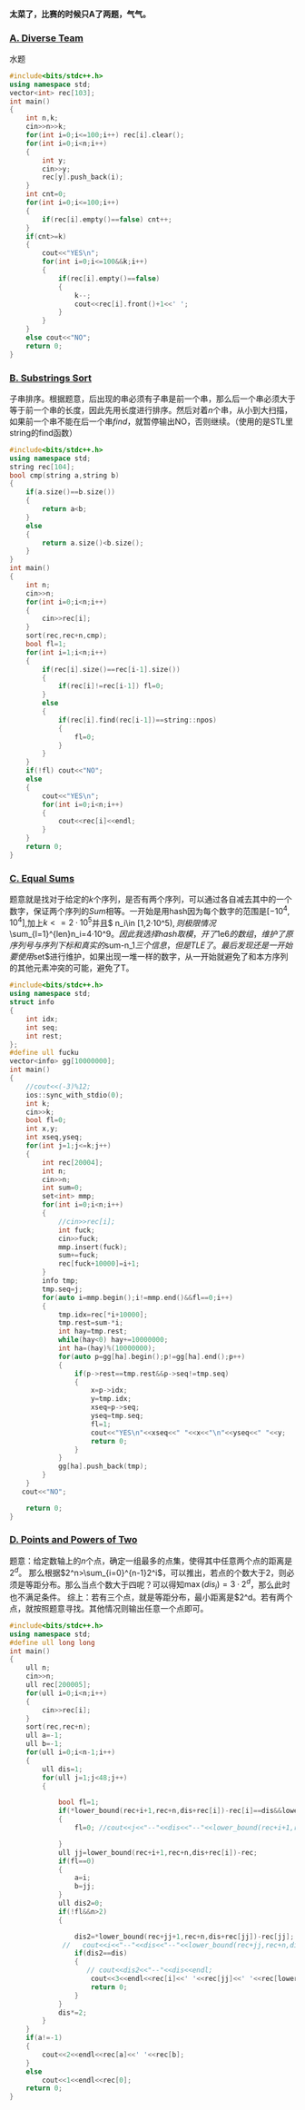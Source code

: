 ﻿#### 太菜了，比赛的时候只A了两题，气气。 

### [A. Diverse Team](http://codeforces.com/contest/988/problem/A)
水题

```C++
#include<bits/stdc++.h>
using namespace std;
vector<int> rec[103];
int main()
{
    int n,k;
    cin>>n>>k;
    for(int i=0;i<=100;i++) rec[i].clear();
    for(int i=0;i<n;i++)
    {
        int y;
        cin>>y;
        rec[y].push_back(i);
    }
    int cnt=0;
    for(int i=0;i<=100;i++)
    {
        if(rec[i].empty()==false) cnt++;
    }
    if(cnt>=k)
    {
        cout<<"YES\n";
        for(int i=0;i<=100&&k;i++)
        {
            if(rec[i].empty()==false)
            {
                k--;
                cout<<rec[i].front()+1<<' ';
            }
        }
    }
    else cout<<"NO";
    return 0;
}

```

###  [B. Substrings Sort](http://codeforces.com/contest/988/problem/B)


子串排序。根据题意，后出现的串必须有子串是前一个串，那么后一个串必须大于等于前一个串的长度，因此先用长度进行排序。然后对着$n$个串，从小到大扫描，如果前一个串不能在后一个串$find$，就暂停输出NO，否则继续。（使用的是STL里string的find函数）

```C++
#include<bits/stdc++.h>
using namespace std;
string rec[104];
bool cmp(string a,string b)
{
    if(a.size()==b.size())
    {
        return a<b;
    }
    else
    {
        return a.size()<b.size();
    }
}
int main()
{
    int n;
    cin>>n;
    for(int i=0;i<n;i++)
    {
        cin>>rec[i];
    }
    sort(rec,rec+n,cmp);
    bool fl=1;
    for(int i=1;i<n;i++)
    {
        if(rec[i].size()==rec[i-1].size())
        {
            if(rec[i]!=rec[i-1]) fl=0;
        }
        else
        {
            if(rec[i].find(rec[i-1])==string::npos)
            {
                fl=0;
            }
        }
    }
    if(!fl) cout<<"NO";
    else
    {
        cout<<"YES\n";
        for(int i=0;i<n;i++)
        {
            cout<<rec[i]<<endl;
        }
    }
    return 0;
}

```

















































### [C. Equal Sums](http://codeforces.com/contest/988/problem/C)

题意就是找对于给定的$k$个序列，是否有两个序列，可以通过各自减去其中的一个数字，保证两个序列的$Sum$相等。一开始是用hash因为每个数字的范围是$[-10^4,10^4]$,加上$k<=2·10^5$并且$    n_i\in [1,2·10^5)$,则极限情况$\sum_{l=1}^{len}n_i=4·10^9$。因此我选择hash取模，开了$1e6$的数组，维护了原序列号与序列下标和真实的$sum-n_1$三个信息，但是TLE了。最后发现还是一开始要使用$set$进行维护，如果出现一堆一样的数字，从一开始就避免了和本方序列的其他元素冲突的可能，避免了T。

```C++
#include<bits/stdc++.h>
using namespace std;
struct info
{
    int idx;
    int seq;
    int rest;
};
#define ull fucku
vector<info> gg[10000000];
int main()
{
    //cout<<(-3)%12;
    ios::sync_with_stdio(0);
    int k;
    cin>>k;
    bool fl=0;
    int x,y;
    int xseq,yseq;
    for(int j=1;j<=k;j++)
    {
        int rec[20004];
        int n;
        cin>>n;
        int sum=0;
        set<int> mmp;
        for(int i=0;i<n;i++)
        {
            //cin>>rec[i];
            int fuck;
            cin>>fuck;
            mmp.insert(fuck);
            sum+=fuck;
            rec[fuck+10000]=i+1;
        }
        info tmp;
        tmp.seq=j;
        for(auto i=mmp.begin();i!=mmp.end()&&fl==0;i++)
        {
            tmp.idx=rec[*i+10000];
            tmp.rest=sum-*i;
            int hay=tmp.rest;
            while(hay<0) hay+=10000000;
            int ha=(hay)%(10000000);
            for(auto p=gg[ha].begin();p!=gg[ha].end();p++)
            {
                if(p->rest==tmp.rest&&p->seq!=tmp.seq)
                {
                    x=p->idx;
                    y=tmp.idx;
                    xseq=p->seq;
                    yseq=tmp.seq;
                    fl=1;
                    cout<<"YES\n"<<xseq<<" "<<x<<"\n"<<yseq<<" "<<y;
                    return 0;
                }
            }
            gg[ha].push_back(tmp);
        }
    }
   cout<<"NO";

    return 0;
}

```


























### [D. Points and Powers of Two](http://codeforces.com/contest/988/problem/D)

题意：给定数轴上的$n$个点，确定一组最多的点集，使得其中任意两个点的距离是$2^d$。
那么根据$2^n>\sum_{i=0}^{n-1}2^i$，可以推出，若点的个数大于2，则必须是等距分布。那么当点个数大于四呢？可以得知$\max(dis_i)=3·2^d$，那么此时也不满足条件。
综上：若有三个点，就是等距分布，最小距离是$2^d。若有两个点，就按照题意寻找。其他情况则输出任意一个点即可。

```C++
#include<bits/stdc++.h>
using namespace std;
#define ull long long
int main()
{
    ull n;
    cin>>n;
    ull rec[200005];
    for(ull i=0;i<n;i++)
    {
        cin>>rec[i];
    }
    sort(rec,rec+n);
    ull a=-1;
    ull b=-1;
    for(ull i=0;i<n-1;i++)
    {
        ull dis=1;
        for(ull j=1;j<48;j++)
        {

            bool fl=1;
            if(*lower_bound(rec+i+1,rec+n,dis+rec[i])-rec[i]==dis&&lower_bound(rec+i+1,rec+n,dis+rec[i])!=rec+n)
            {
                fl=0; //cout<<j<<"--"<<dis<<"--"<<lower_bound(rec+i+1,rec+n,dis+rec[i])-rec<<endl;

            }
            ull jj=lower_bound(rec+i+1,rec+n,dis+rec[i])-rec;
            if(fl==0)
            {
                a=i;
                b=jj;
            }
            ull dis2=0;
            if(!fl&&n>2)
            {

                dis2=*lower_bound(rec+jj+1,rec+n,dis+rec[jj])-rec[jj];
             //   cout<<i<<"--"<<dis<<"--"<<lower_bound(rec+jj,rec+n,dis+rec[jj])-rec<<endl;
                if(dis2==dis)
                {
                   // cout<<dis2<<"--"<<dis<<endl;
                    cout<<3<<endl<<rec[i]<<' '<<rec[jj]<<' '<<rec[lower_bound(rec+jj+1,rec+n,dis+rec[jj])-rec];
                    return 0;
                }
            }
            dis*=2;
        }
    }
    if(a!=-1)
    {
        cout<<2<<endl<<rec[a]<<' '<<rec[b];
    }
    else
        cout<<1<<endl<<rec[0];
    return 0;
}

```




















































































































































































































































































































































































































































































































































































